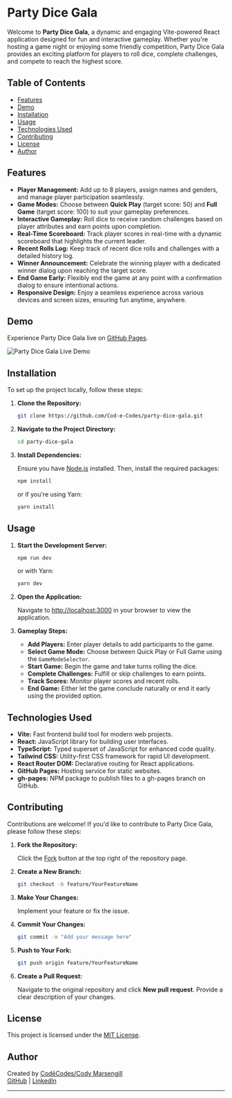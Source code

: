 # Party Dice Gala

Welcome to **Party Dice Gala**, a dynamic and engaging Vite-powered React application designed for fun and interactive gameplay. Whether you're hosting a game night or enjoying some friendly competition, Party Dice Gala provides an exciting platform for players to roll dice, complete challenges, and compete to reach the highest score.

## Table of Contents

- [Features](#features)
- [Demo](#demo)
- [Installation](#installation)
- [Usage](#usage)
- [Technologies Used](#technologies-used)
- [Contributing](#contributing)
- [License](#license)
- [Author](#author)

## Features

- **Player Management:** Add up to 8 players, assign names and genders, and manage player participation seamlessly.
- **Game Modes:** Choose between **Quick Play** (target score: 50) and **Full Game** (target score: 100) to suit your gameplay preferences.
- **Interactive Gameplay:** Roll dice to receive random challenges based on player attributes and earn points upon completion.
- **Real-Time Scoreboard:** Track player scores in real-time with a dynamic scoreboard that highlights the current leader.
- **Recent Rolls Log:** Keep track of recent dice rolls and challenges with a detailed history log.
- **Winner Announcement:** Celebrate the winning player with a dedicated winner dialog upon reaching the target score.
- **End Game Early:** Flexibly end the game at any point with a confirmation dialog to ensure intentional actions.
- **Responsive Design:** Enjoy a seamless experience across various devices and screen sizes, ensuring fun anytime, anywhere.

## Demo

Experience Party Dice Gala live on [GitHub Pages](https://Cod-e-Codes.github.io/party-dice-gala/).

![Party Dice Gala Live Demo](https://Cod-e-Codes.github.io/party-dice-gala/og-image.png)

## Installation

To set up the project locally, follow these steps:

1. **Clone the Repository:**

   ```bash
   git clone https://github.com/Cod-e-Codes/party-dice-gala.git
   ```

2. **Navigate to the Project Directory:**

   ```bash
   cd party-dice-gala
   ```

3. **Install Dependencies:**

   Ensure you have [Node.js](https://nodejs.org/) installed. Then, install the required packages:

   ```bash
   npm install
   ```

   or if you're using Yarn:

   ```bash
   yarn install
   ```

## Usage

1. **Start the Development Server:**

   ```bash
   npm run dev
   ```

   or with Yarn:

   ```bash
   yarn dev
   ```

2. **Open the Application:**

   Navigate to [http://localhost:3000](http://localhost:3000) in your browser to view the application.

3. **Gameplay Steps:**

   - **Add Players:** Enter player details to add participants to the game.
   - **Select Game Mode:** Choose between Quick Play or Full Game using the `GameModeSelector`.
   - **Start Game:** Begin the game and take turns rolling the dice.
   - **Complete Challenges:** Fulfill or skip challenges to earn points.
   - **Track Scores:** Monitor player scores and recent rolls.
   - **End Game:** Either let the game conclude naturally or end it early using the provided option.

## Technologies Used

- **Vite:** Fast frontend build tool for modern web projects.
- **React:** JavaScript library for building user interfaces.
- **TypeScript:** Typed superset of JavaScript for enhanced code quality.
- **Tailwind CSS:** Utility-first CSS framework for rapid UI development.
- **React Router DOM:** Declarative routing for React applications.
- **GitHub Pages:** Hosting service for static websites.
- **gh-pages:** NPM package to publish files to a gh-pages branch on GitHub.

## Contributing

Contributions are welcome! If you'd like to contribute to Party Dice Gala, please follow these steps:

1. **Fork the Repository:**

   Click the [Fork](https://github.com/Cod-e-Codes/party-dice-gala/fork) button at the top right of the repository page.

2. **Create a New Branch:**

   ```bash
   git checkout -b feature/YourFeatureName
   ```

3. **Make Your Changes:**

   Implement your feature or fix the issue.

4. **Commit Your Changes:**

   ```bash
   git commit -m "Add your message here"
   ```

5. **Push to Your Fork:**

   ```bash
   git push origin feature/YourFeatureName
   ```

6. **Create a Pull Request:**

   Navigate to the original repository and click **New pull request**. Provide a clear description of your changes.

## License

This project is licensed under the [MIT License](LICENSE).

## Author

Created by [CodēCodes/Cody Marsengill](https://www.cod-e-codes.com/)  
[GitHub](https://github.com/Cod-e-Codes) | [LinkedIn](https://www.linkedin.com/in/cod-e-codes/)

---

